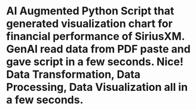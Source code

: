 # AI Augmented Python Script that generated visualization chart for financial performance of SiriusXM.  GenAI read data from PDF paste and gave script in a few seconds.  Nice!  Data Transformation, Data Processing, Data Visualization all in a few seconds.
